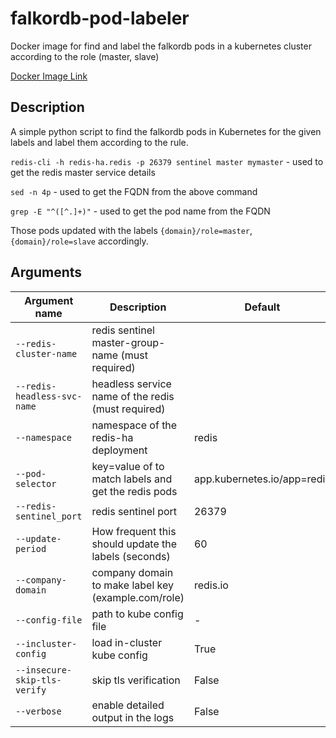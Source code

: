 # falkordb-pod-labeler

Docker image for find and label the falkordb pods in a kubernetes cluster according to the role (master, slave) 

[Docker Image Link](https://hub.docker.com/repository/docker/falkordb/falkordb-pod-labeler)

## Description
A simple python script to find the falkordb pods in Kubernetes for the given labels and label them according to the rule.

`redis-cli -h redis-ha.redis -p 26379 sentinel master mymaster` - used to get the redis master service details

`sed -n 4p` - used to get the FQDN from the above command

`grep -E "^([^.]+)"` - used to get the pod name from the FQDN

Those pods updated with the labels `{domain}/role=master`, `{domain}/role=slave` accordingly.

## Arguments

| Argument name             | Description                                         | Default      | 
|---------------------------|-----------------------------------------------------|--------------|
|`--redis-cluster-name`     | redis sentinel master-group-name (must required)    |              |
|`--redis-headless-svc-name`| headless service name of the redis (must required)  |              |
|`--namespace`              | namespace of the redis-ha deployment                | redis        |
|`--pod-selector`           | key=value of to match labels and get the redis pods | app.kubernetes.io/app=redis |
|`--redis-sentinel_port`    | redis sentinel port                                 | 26379        |
|`--update-period`          | How frequent this should update the labels (seconds)| 60           |
|`--company-domain`         | company domain to make label key (example.com/role) | redis.io     |
|`--config-file`            | path to kube config file                            |       -      |
|`--incluster-config`       | load in-cluster kube config                         | True         |
|`--insecure-skip-tls-verify`| skip tls verification                              | False        |
|`--verbose`                 | enable detailed output in the logs                 | False        |
